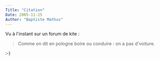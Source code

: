 ```yaml
---
Title: "Citation"
Date: 2005-11-25
Author: "Baptiste Mathus"
---
```




Vu à l'instant sur un forum de kite :

> Comme on dit en pologne boire ou conduire : on a pas d'voiture.

:-)

